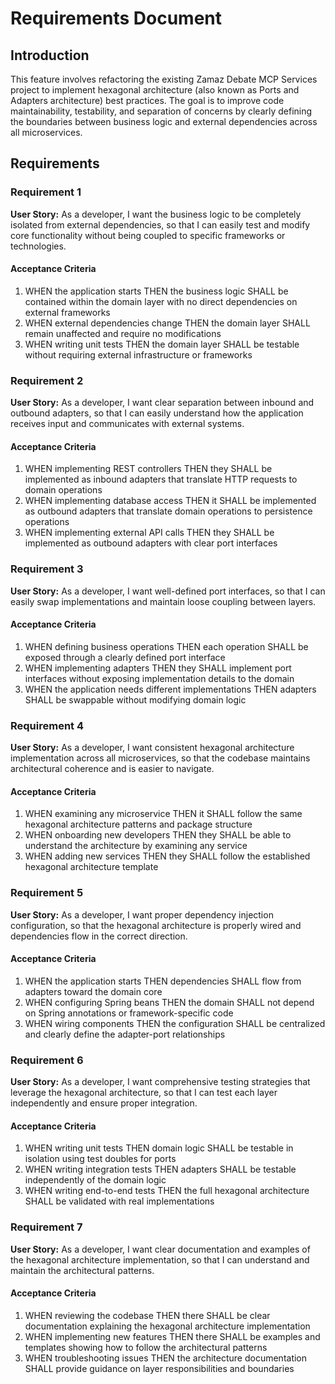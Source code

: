 # Requirements Document

## Introduction

This feature involves refactoring the existing Zamaz Debate MCP Services project to implement hexagonal architecture (also known as Ports and Adapters architecture) best practices. The goal is to improve code maintainability, testability, and separation of concerns by clearly defining the boundaries between business logic and external dependencies across all microservices.

## Requirements

### Requirement 1

**User Story:** As a developer, I want the business logic to be completely isolated from external dependencies, so that I can easily test and modify core functionality without being coupled to specific frameworks or technologies.

#### Acceptance Criteria

1. WHEN the application starts THEN the business logic SHALL be contained within the domain layer with no direct dependencies on external frameworks
2. WHEN external dependencies change THEN the domain layer SHALL remain unaffected and require no modifications
3. WHEN writing unit tests THEN the domain layer SHALL be testable without requiring external infrastructure or frameworks

### Requirement 2

**User Story:** As a developer, I want clear separation between inbound and outbound adapters, so that I can easily understand how the application receives input and communicates with external systems.

#### Acceptance Criteria

1. WHEN implementing REST controllers THEN they SHALL be implemented as inbound adapters that translate HTTP requests to domain operations
2. WHEN implementing database access THEN it SHALL be implemented as outbound adapters that translate domain operations to persistence operations
3. WHEN implementing external API calls THEN they SHALL be implemented as outbound adapters with clear port interfaces

### Requirement 3

**User Story:** As a developer, I want well-defined port interfaces, so that I can easily swap implementations and maintain loose coupling between layers.

#### Acceptance Criteria

1. WHEN defining business operations THEN each operation SHALL be exposed through a clearly defined port interface
2. WHEN implementing adapters THEN they SHALL implement port interfaces without exposing implementation details to the domain
3. WHEN the application needs different implementations THEN adapters SHALL be swappable without modifying domain logic

### Requirement 4

**User Story:** As a developer, I want consistent hexagonal architecture implementation across all microservices, so that the codebase maintains architectural coherence and is easier to navigate.

#### Acceptance Criteria

1. WHEN examining any microservice THEN it SHALL follow the same hexagonal architecture patterns and package structure
2. WHEN onboarding new developers THEN they SHALL be able to understand the architecture by examining any service
3. WHEN adding new services THEN they SHALL follow the established hexagonal architecture template

### Requirement 5

**User Story:** As a developer, I want proper dependency injection configuration, so that the hexagonal architecture is properly wired and dependencies flow in the correct direction.

#### Acceptance Criteria

1. WHEN the application starts THEN dependencies SHALL flow from adapters toward the domain core
2. WHEN configuring Spring beans THEN the domain SHALL not depend on Spring annotations or framework-specific code
3. WHEN wiring components THEN the configuration SHALL be centralized and clearly define the adapter-port relationships

### Requirement 6

**User Story:** As a developer, I want comprehensive testing strategies that leverage the hexagonal architecture, so that I can test each layer independently and ensure proper integration.

#### Acceptance Criteria

1. WHEN writing unit tests THEN domain logic SHALL be testable in isolation using test doubles for ports
2. WHEN writing integration tests THEN adapters SHALL be testable independently of the domain logic
3. WHEN writing end-to-end tests THEN the full hexagonal architecture SHALL be validated with real implementations

### Requirement 7

**User Story:** As a developer, I want clear documentation and examples of the hexagonal architecture implementation, so that I can understand and maintain the architectural patterns.

#### Acceptance Criteria

1. WHEN reviewing the codebase THEN there SHALL be clear documentation explaining the hexagonal architecture implementation
2. WHEN implementing new features THEN there SHALL be examples and templates showing how to follow the architectural patterns
3. WHEN troubleshooting issues THEN the architecture documentation SHALL provide guidance on layer responsibilities and boundaries
